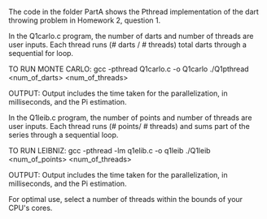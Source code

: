 The code in the folder PartA shows the Pthread implementation of the dart throwing problem
in Homework 2, question 1. 

In the Q1carlo.c program, the number of darts and number of threads are user inputs.
Each thread runs (# darts / # threads) total darts through a sequential for loop.

TO RUN MONTE CARLO:
gcc -pthread Q1carlo.c -o Q1carlo
./Q1pthread <num_of_darts> <num_of_threads>

OUTPUT:
Output includes the time taken for the parallelization, in milliseconds, and the Pi estimation.

In the Q1leib.c program, the number of points and number of threads are user inputs. Each thread runs (# points/ # threads) and sums part of the series through a sequential loop.

TO RUN LEIBNIZ:
gcc -pthread -lm q1elib.c -o q1leib
./Q1leib <num_of_points> <num_of_threads>

OUTPUT:
Output includes the time taken for the parallelization, in milliseconds, and the Pi estimation.

For optimal use, select a number of threads within the bounds of your CPU's cores.